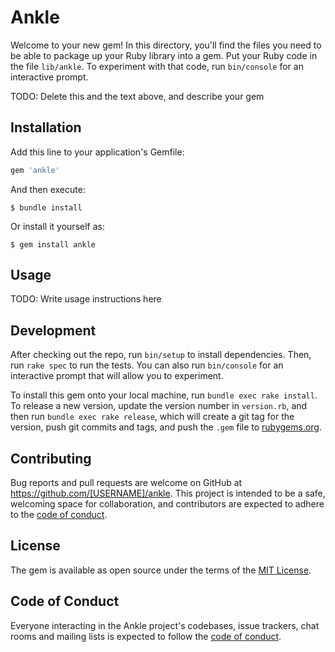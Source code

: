 # Ankle

Welcome to your new gem! In this directory, you'll find the files you need to be able to package up your Ruby library into a gem. Put your Ruby code in the file `lib/ankle`. To experiment with that code, run `bin/console` for an interactive prompt.

TODO: Delete this and the text above, and describe your gem

## Installation

Add this line to your application's Gemfile:

```ruby
gem 'ankle'
```

And then execute:

    $ bundle install

Or install it yourself as:

    $ gem install ankle

## Usage

TODO: Write usage instructions here

## Development

After checking out the repo, run `bin/setup` to install dependencies. Then, run `rake spec` to run the tests. You can also run `bin/console` for an interactive prompt that will allow you to experiment.

To install this gem onto your local machine, run `bundle exec rake install`. To release a new version, update the version number in `version.rb`, and then run `bundle exec rake release`, which will create a git tag for the version, push git commits and tags, and push the `.gem` file to [rubygems.org](https://rubygems.org).

## Contributing

Bug reports and pull requests are welcome on GitHub at https://github.com/[USERNAME]/ankle. This project is intended to be a safe, welcoming space for collaboration, and contributors are expected to adhere to the [code of conduct](https://github.com/[USERNAME]/ankle/blob/master/CODE_OF_CONDUCT.md).


## License

The gem is available as open source under the terms of the [MIT License](https://opensource.org/licenses/MIT).

## Code of Conduct

Everyone interacting in the Ankle project's codebases, issue trackers, chat rooms and mailing lists is expected to follow the [code of conduct](https://github.com/[USERNAME]/ankle/blob/master/CODE_OF_CONDUCT.md).
